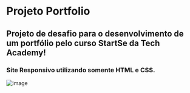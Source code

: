 # Projeto Portfolio

## Projeto de desafio para o desenvolvimento de um portfólio pelo curso StartSe da Tech Academy!

### Site Responsivo utilizando somente HTML e CSS.

![image](https://user-images.githubusercontent.com/56406869/172023031-be3d47ab-c94f-489f-8e96-f3b57b939847.png)
